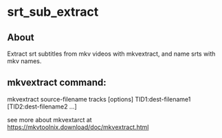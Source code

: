 # srt_sub_extract

## About
Extract srt subtitles from mkv videos with mkvextract, and name srts with mkv names.

## mkvextract command:
mkvextract source-filename tracks [options] TID1:dest-filename1 [TID2:dest-filename2 ...]

see more about mkvextarct at https://mkvtoolnix.download/doc/mkvextract.html
